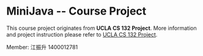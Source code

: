 # MiniJava -- Course Project
This course project originates from **UCLA CS 132 Project**. More information and project instruction please refer to [UCLA CS 132 Project](http://web.cs.ucla.edu/~palsberg/course/cs132/project.html).

Member:
江振升 1400012781
